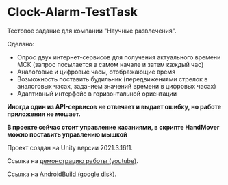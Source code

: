 # Clock-Alarm-TestTask

Тестовое задание для компании "Научные развлечения".

Сделано:
- Опрос двух интернет-сервисов для получения актуального времени МСК (запрос посылается в самом начале и затем каждый час)
- Аналоговые и цифровые часы, отображающие время
- Возможность поставить будильник (передвижениями стрелок в аналоговых часах, заданием значений времени в цифровых часах)
- Адаптивный интерфейс в горизонтальной ориентации

**Иногда один из API-сервисов не отвечает и выдает ошибку, но работе приложения не мешает.**

**В проекте сейчас стоит управление касаниями, в скрипте HandMover можно поставить управлению мышкой**

Проект создан на Unity версии 2021.3.16f1. 

Ссылка на [демонстрацию работы (youtube)](https://youtu.be/_yLStv2WfB0).

Ссылка на [AndroidBuild (google disk)](https://drive.google.com/file/d/1oeJ-IMkgXLdYetq0bXqS-gN2Yiiho1PM/view?usp=sharing).

